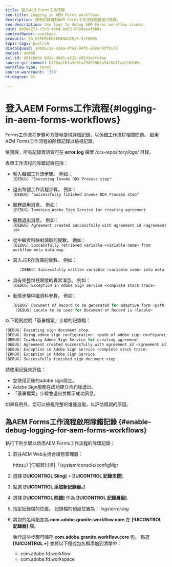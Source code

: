 ```yaml
---
title: 登入AEM Forms工作流程
seo-title: Logging in AEM Forms workflows
description: 使用記錄檔對AEM Forms工作流程問題進行除錯。
seo-description: Use logs to debug AEM Forms workflow issues.
uuid: 869d0271-c7e3-4b6d-8e63-893dc6af8b8a
contentOwner: anujkapo
products: SG_EXPERIENCEMANAGER/6.5/FORMS
topic-tags: publish
discoiquuid: 14bb521a-42ea-4fe2-90fb-202e7ddf917a
docset: aem65
exl-id: 601c8d95-0d1a-4945-a522-e85d3e9fc4ae
source-git-commit: b220adf6fa3e9faf94389b9a9416b7fca2f89d9d
workflow-type: tm+mt
source-wordcount: '279'
ht-degree: 5%

---
```


# 登入AEM Forms工作流程{#logging-in-aem-forms-workflows}

Forms工作流程步驟可方便地提供詳細記錄，以偵錯工作流程相關問題。 啟用AEM Forms工作流程的除錯記錄以檢視記錄。

依預設，所有記錄資訊皆可在 **error.log** 檔案 */crx-repository/logs/* 目錄。

表單工作流程的除錯記錄包括：

* 輸入每個工作流步驟。 例如：\
   `[DEBUG] "Executing Invoke DDX Process step"`

* 退出每個工作流程步驟。 例如：\
   `[DEBUG] "Successfully finished Invoke DDX Process step"`

* 服務調用消息。 例如：\
   `[DEBUG] Invoking Adobe Sign Service for creating agreement`

* 服務退出消息。 例如：\
   `[DEBUG] Agreement created successfully with agreement id <agreement id>`

* 從中繼資料映射讀取的變數。 例如：\
   `[DEBUG] Successfully retrieved variable <variable name> from workflow meta data map`

* 寫入JCR存放庫的變數。 例如：

   ```verilog
      [DEBUG] Successfully written variable <variable name> into meta data node at <JCR path where meta data is being written>
   ```

* 具有完整堆棧跟蹤的異常消息。 例如：\
   `[DEBUG] Exception in Adobe Sign Service <complete stack trace>`

* 動態步驟中繼資料參數。 例如：

   ```verilog
   [DEBUG] Document of Record to be generated for adaptive form <path of adaptive form>
    [DEBUG] Locale to be used for Document of Record is <locale>
   ```

以下範例說明「簽署檔案」步驟的記錄檔：

```verilog
[DEBUG] Executing sign document step.
[DEBUG] Using adobe sign configuration: <path of adobe sign configuration>
[DEBUG] Invoking Adobe Sign Service for creating agreement
[DEBUG] Agreement created successfully with agreement id <agreement id>
[DEBUG] Exception in Adobe Sign Service <complete stack trace>
[ERROR] Exception in Adobe Sign Service
[DEBUG] Successfully finished sign document step
```

請使用記錄來評估：

* 您使用正確的adobe sign設定。
* Adobe Sign服務在成功建立合約後退出。
* 「簽署檔案」步驟會退出並顯示成功訊息。

如果有例外，您可以檢視完整的堆疊追蹤，以評估錯誤的原因。

## 為AEM Forms工作流程啟用除錯記錄 {#enable-debug-logging-for-aem-forms-workflows}

執行下列步驟以啟用AEM Forms工作流程的除錯記錄：

1. 前往AEM Web主控台組態管理器：

   https://&#39;[伺服器]:[埠]「/system/console/configMgr

1. 選擇 **[!UICONTROL Sling]** > **[!UICONTROL 記錄支援]**.
1. 點選 **[!UICONTROL 添加新記錄器。]**
1. 選擇 **[!UICONTROL 除錯]** 作為 **[!UICONTROL 記錄層級]**.
1. 指定記錄檔的位置。 記錄檔的預設位置為： *logs\error.log*
1. 將包的名稱指定為 **com.adobe.granite.workflow.core** 在 **[!UICONTROL 記錄器]** 欄。

   執行這些步驟可儲存 **com.adobe.granite.workflow.core** 包。 點選 **[!UICONTROL +]** 並將以下程式包名稱添加到清單中：

   * com.adobe.fd.workflow
   * com.adobe.fd.workspace
